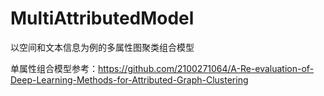 # MultiAttributedModel
以空间和文本信息为例的多属性图聚类组合模型

单属性组合模型参考：https://github.com/2100271064/A-Re-evaluation-of-Deep-Learning-Methods-for-Attributed-Graph-Clustering
